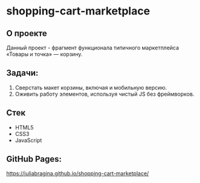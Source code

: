 # shopping-cart-marketplace

## О проекте
Данный проект - фрагмент функционала типичного маркетплейса «Товары и точка» — корзину. 

## Задачи:
1. Сверстать макет корзины, включая и мобильную версию.
2. Оживить работу элементов, используя чистый JS без фреймворков.

## Стек
- HTML5
- CSS3
- JavaScript

## GitHub Pages:
https://juliabragina.github.io/shopping-cart-marketplace/
